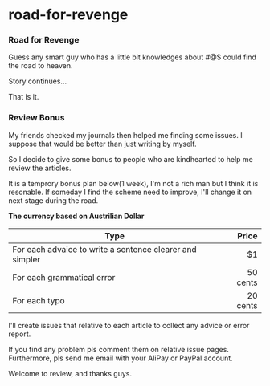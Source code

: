 # road-for-revenge

### Road for Revenge

Guess any smart guy who has a little bit knowledges about #@$ could find the road to heaven.

Story continues...

That is it.

### Review Bonus

My friends checked my journals then helped me finding some issues. I suppose that would be better than just writing by myself.

So I decide to give some bonus to people who are kindhearted to help me review the articles.

It is a temprory bonus plan below(1 week), I'm not a rich man but I think it is resonable. If someday I find the scheme need to improve, I'll change it on next stage during the road.

**The currency based on Austrilian Dollar**

| Type                                                     | Price    |
| -------------------------------------------------------- | --------:|
| For each advaice to write a sentence clearer and simpler |       $1 |
| For each grammatical error                               | 50 cents |
| For each typo                                            | 20 cents |

I'll create issues that relative to each article to collect any advice or error report.

If you find any problem pls comment them on relative issue pages. Furthermore, pls send me email with your AliPay or PayPal account.

Welcome to review, and thanks guys.

